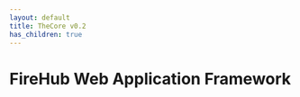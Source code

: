 ```yaml
---
layout: default
title: TheCore v0.2
has_children: true
---
```


<link rel="stylesheet" type="text/css" href="/css/style.css" />

# FireHub Web Application Framework
